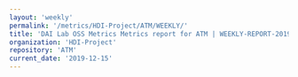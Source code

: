 ```yaml
---
layout: 'weekly'
permalink: '/metrics/HDI-Project/ATM/WEEKLY/'
title: 'DAI Lab OSS Metrics Metrics report for ATM | WEEKLY-REPORT-2019-12-15'
organization: 'HDI-Project'
repository: 'ATM'
current_date: '2019-12-15'
---
```

